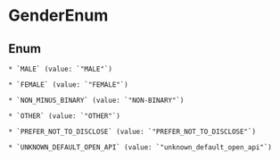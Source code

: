 
# GenderEnum

## Enum


    * `MALE` (value: `"MALE"`)

    * `FEMALE` (value: `"FEMALE"`)

    * `NON_MINUS_BINARY` (value: `"NON-BINARY"`)

    * `OTHER` (value: `"OTHER"`)

    * `PREFER_NOT_TO_DISCLOSE` (value: `"PREFER_NOT_TO_DISCLOSE"`)

    * `UNKNOWN_DEFAULT_OPEN_API` (value: `"unknown_default_open_api"`)



